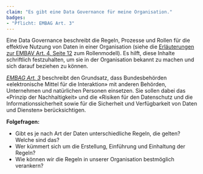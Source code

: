 ```yaml
---
claim: "Es gibt eine Data Governance für meine Organisation." 
badges:
- "Pflicht: EMBAG Art. 3"
---
```


Eine Data Governance beschreibt die Regeln, Prozesse und Rollen für die effektive Nutzung von Daten in einer Organisation (siehe die [Erläuterungen zur EMBAV Art. 4, Seite 12](https://www.newsd.admin.ch/newsd/message/attachments/84343.pdf) zum Rollenmodell). Es hilft, diese Inhalte schriftlich festzuhalten, um sie in der Organisation bekannt zu machen und sich darauf beziehen zu können.

_[EMBAG Art. 3](https://www.fedlex.admin.ch/eli/fga/2023/787/de#art_3)_ beschreibt den Grundsatz, dass Bundesbehörden «elektronische Mittel für die Interaktion» mit anderen Behörden, Unternehmen und natürlichen Personen einsetzen. Sie sollen dabei das «Prinzip der Nachhaltigkeit» und die «Risiken für den Datenschutz und die Informationssicherheit sowie für die Sicherheit und Verfügbarkeit von Daten und Diensten» berücksichtigen.

**Folgefragen:**

* Gibt es je nach Art der Daten unterschiedliche Regeln, die gelten? Welche sind das?
* Wer kümmert sich um die Erstellung, Einführung und Einhaltung der Regeln?
* Wie können wir die Regeln in unserer Organisation bestmöglich verankern?
